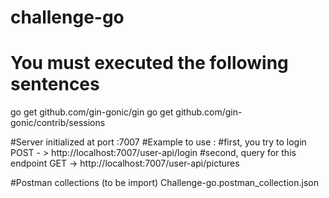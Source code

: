 # challenge-go
# You must executed the following sentences
go get github.com/gin-gonic/gin
go get github.com/gin-gonic/contrib/sessions

#Server initialized at port :7007
#Example to use :
#first, you try to login
POST - > http://localhost:7007/user-api/login
#second, query for this endpoint
GET -> http://localhost:7007/user-api/pictures

#Postman collections (to be import)
Challenge-go.postman_collection.json
